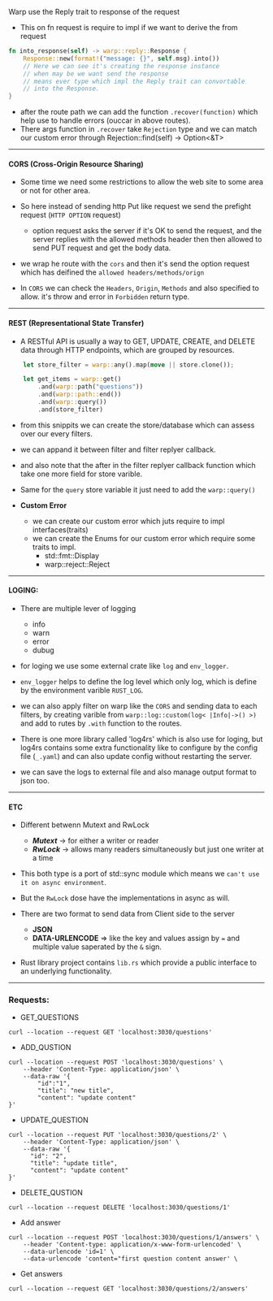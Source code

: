 Warp use the Reply trait to response of the request 
- This on fn request is require to impl if we want to derive the from request

```rust
fn into_response(self) -> warp::reply::Response {
    Response::new(format!("message: {}", self.msg).into())
    // Here we can see it's creating the response instance
    // when may be we want send the response
    // means ever type which impl the Reply trait can convortable 
    // into the Response.
}
```

- after the route path we can add the function `.recover(function)` which help 
use to handle errors (ouccar in above routes).
- There args function in `.recover` take `Rejection` type and we can match our 
custom error through Rejection::find<T>(self) -> Option<&T>

----------

<!-- **CORS (Cross-Origin Resource Sharing)** -->
#### CORS (Cross-Origin Resource Sharing)
- Some time we need some restrictions to allow the web site to some area or not
for other area.
- So here instead of sending http Put like request we send the prefight request
(`HTTP OPTION` request)
    
    - option request asks the server if it's OK to send the request, and the server
    replies with the allowed methods header then then allowed to send PUT request 
    and get the body data.

- we wrap he route with the `cors` and then it's send the option request which has
deifined the `allowed headers/methods/orign`

- In `CORS` we can check the `Headers`, `Origin`, `Methods` and also specified to 
allow. it's throw and error in `Forbidden` return type. 

---
#### REST (Representational State Transfer)
- A RESTful API is usually a way to GET, UPDATE, CREATE, and DELETE data through 
HTTP endpoints, which are grouped by resources.

```rust 
    let store_filter = warp::any().map(move || store.clone());

    let get_items = warp::get()
        .and(warp::path("questions"))
        .and(warp::path::end())
        .and(warp::query())
        .and(store_filter) 
```
    
- from this snippits we can create the store/database which can assess over 
our every filters.
- we can appand it between filter and filter replyer callback.
- and also note that the after in the filter replyer callback function which 
take one more field for store varible.

- Same for the `query` store variable it just need to add the `warp::query()`

- __Custom Error__
    - we can create our custom error which juts require to impl interfaces(traits)
    - we can create the Enums for our custom error which require some traits to impl.
        + std::fmt::Display
        + warp::reject::Reject

--- 
#### LOGING:
- There are multiple lever of logging
    - info
    - warn
    - error
    - dubug
- for loging we use some external crate like `log` and `env_logger`.
- `env_logger` helps to define the log level which only log, which is define by the 
environment varible `RUST_LOG`.
- we can also apply filter on warp like the `CORS` and sending data to each filters,
by creating varible from `warp::log::custom(log< |Info|->() >)` and add to rutes by 
`.with` function to the routes.

- There is one more library called 'log4rs' which is also use for loging, but log4rs
contains some extra functionality like to configure by the config file (`_.yaml`)
and can also update config without restarting the server.
- we can save the logs to external file and also manage output format to json too.



--- 
#### ETC
- Different betwenn Mutext and RwLock
    + ___Mutext___ -> for either a writer or reader
    + ___RwLock___ -> allows many readers simultaneously but just one writer at a time

- This both type is a port of std::sync module which means we `can't use it on async
environment`.
- But the `RwLock` dose have the implementations in async as will.

- There are two format to send data from Client side to the server
    + __JSON__
    + __DATA-URLENCODE__ => like the key and values assign by `=` and multiple value 
    saperated by the `&` sign.

- Rust library project contains `lib.rs` which provide a public interface to an underlying 
functionality.

--- 
### Requests:
- GET_QUESTIONS

```console 
curl --location --request GET 'localhost:3030/questions'
```

- ADD_QUSTION

```console
curl --location --request POST 'localhost:3030/questions' \
    --header 'Content-Type: application/json' \
    --data-raw '{
        "id":"1",
        "title": "new title",
        "content": "update content"
}'
```

- UPDATE_QUESTION

```console
curl --location --request PUT 'localhost:3030/questions/2' \
    --header 'Content-Type: application/json' \
    --data-raw '{
      "id": "2",
      "title": "update title",
      "content": "update content"
}'
```


- DELETE_QUSTION

```console
curl --location --request DELETE 'localhost:3030/questions/1'
```

- Add answer

```console
curl --location --request POST 'localhost:3030/questions/1/answers' \
    --header 'Content-type: application/x-www-form-urlencoded' \
    --data-urlencode 'id=1' \
    --data-urlencode 'content="first question content answer' \
```

- Get answers

```console
curl --location --request GET 'localhost:3030/questions/2/answers'
```
